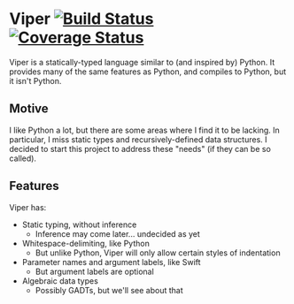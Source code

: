 # Viper [![Build Status](https://travis-ci.org/pdarragh/Viper.svg?branch=master)](https://travis-ci.org/pdarragh/Viper) [![Coverage Status](https://coveralls.io/repos/github/pdarragh/Viper/badge.svg?branch=master)](https://coveralls.io/github/pdarragh/Viper?branch=master)

Viper is a statically-typed language similar to (and inspired by) Python. It provides many of the same features as
Python, and compiles to Python, but it isn't Python.

## Motive

I like Python a lot, but there are some areas where I find it to be lacking. In particular, I miss static types and
recursively-defined data structures. I decided to start this project to address these "needs" (if they can be so
called).

## Features

Viper has:

* Static typing, without inference
  - Inference may come later... undecided as yet
* Whitespace-delimiting, like Python
  - But unlike Python, Viper will only allow certain styles of indentation
* Parameter names and argument labels, like Swift
  - But argument labels are optional
* Algebraic data types
  - Possibly GADTs, but we'll see about that
